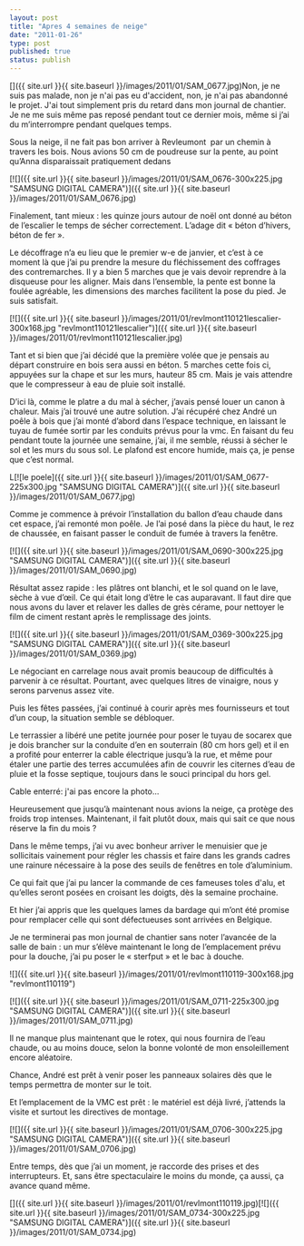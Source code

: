 ```yaml
---
layout: post
title: "Apres 4 semaines de neige"
date: "2011-01-26"
type: post
published: true
status: publish
---
```


[]({{ site.url }}{{ site.baseurl }}/images/2011/01/SAM_0677.jpg)Non, je ne suis pas malade, non je n'ai pas eu d'accident, non, je n'ai pas abandonné le projet. J'ai tout simplement pris du retard dans mon journal de chantier. Je ne me suis même pas reposé pendant tout ce dernier mois, même si j’ai du m’interrompre pendant quelques temps.

Sous la neige, il ne fait pas bon arriver à Revleumont  par un chemin à travers les bois. Nous avions 50 cm de poudreuse sur la pente, au point qu’Anna disparaissait pratiquement dedans

[![]({{ site.url }}{{ site.baseurl }}/images/2011/01/SAM_0676-300x225.jpg "SAMSUNG DIGITAL CAMERA")]({{ site.url }}{{ site.baseurl }}/images/2011/01/SAM_0676.jpg)

Finalement, tant mieux : les quinze jours autour de noël ont donné au béton de l’escalier le temps de sécher correctement. L’adage dit « béton d’hivers, béton de fer ».

Le décoffrage n’a eu lieu que le premier w-e de janvier, et c’est à ce moment là que j’ai pu prendre la mesure du fléchissement des coffrages des contremarches. Il y a bien 5 marches que je vais devoir reprendre à la disqueuse pour les aligner. Mais dans l’ensemble, la pente est bonne la foulée agréable, les dimensions des marches facilitent la pose du pied. Je suis satisfait.

[![]({{ site.url }}{{ site.baseurl }}/images/2011/01/revlmont110121lescalier-300x168.jpg "revlmont110121lescalier")]({{ site.url }}{{ site.baseurl }}/images/2011/01/revlmont110121lescalier.jpg)

Tant et si bien que j’ai décidé que la première volée que je pensais au départ construire en bois sera aussi en béton. 5 marches cette fois ci, appuyées sur la chape et sur les murs, hauteur 85 cm. Mais je vais attendre que le compresseur à eau de pluie soit installé.

D’ici là, comme le platre a du mal à sécher, j’avais pensé louer un canon à chaleur. Mais j’ai trouvé une autre solution. J’ai récupéré chez André un poêle à bois que j’ai monté d’abord dans l’espace technique, en laissant le tuyau de fumée sortir par les conduits prévus pour la vmc. En faisant du feu pendant toute la journée une semaine, j’ai, il me semble, réussi à sécher le sol et les murs du sous sol. Le plafond est encore humide, mais ça, je pense que c’est normal.

L[![le poele]({{ site.url }}{{ site.baseurl }}/images/2011/01/SAM_0677-225x300.jpg "SAMSUNG DIGITAL CAMERA")]({{ site.url }}{{ site.baseurl }}/images/2011/01/SAM_0677.jpg)

Comme je commence à prévoir l’installation du ballon d’eau chaude dans cet espace, j’ai remonté mon poêle. Je l’ai posé dans la pièce du haut, le rez de chaussée, en faisant passer le conduit de fumée à travers la fenêtre.

[![]({{ site.url }}{{ site.baseurl }}/images/2011/01/SAM_0690-300x225.jpg "SAMSUNG DIGITAL CAMERA")]({{ site.url }}{{ site.baseurl }}/images/2011/01/SAM_0690.jpg)

Résultat assez rapide : les plâtres ont blanchi, et le sol quand on le lave, sèche à vue d’œil. Ce qui était long d’être le cas auparavant. Il faut dire que nous avons du laver et relaver les dalles de grès cérame, pour nettoyer le film de ciment restant après le remplissage des joints.

[![]({{ site.url }}{{ site.baseurl }}/images/2011/01/SAM_0369-300x225.jpg "SAMSUNG DIGITAL CAMERA")]({{ site.url }}{{ site.baseurl }}/images/2011/01/SAM_0369.jpg)

Le négociant en carrelage nous avait promis beaucoup de difficultés à parvenir à ce résultat. Pourtant, avec quelques litres de vinaigre, nous y serons parvenus assez vite.

Puis les fêtes passées, j’ai continué à courir après mes fournisseurs et tout d’un coup, la situation semble se débloquer.

Le terrassier a libéré une petite journée pour poser le tuyau de socarex que je dois brancher sur la conduite d’en en souterrain (80 cm hors gel) et il en a profité pour enterrer la cable électrique jusqu’à la rue, et même pour étaler une partie des terres accumulées afin de couvrir les citernes d’eau de pluie et la fosse septique, toujours dans le souci principal du hors gel.

Cable enterré: j'ai pas encore la photo...

Heureusement que jusqu’à maintenant nous avions la neige, ça protège des froids trop intenses. Maintenant, il fait plutôt doux, mais qui sait ce que nous réserve la fin du mois ?

Dans le même temps, j’ai vu avec bonheur arriver le menuisier que je sollicitais vainement pour régler les chassis et faire dans les grands cadres une rainure nécessaire à la pose des seuils de fenêtres en tole d’aluminium.

Ce qui fait que j’ai pu lancer la commande de ces fameuses toles d'alu, et qu’elles seront posées en croisant les doigts, dès la semaine prochaine.

Et hier j’ai appris que les quelques lames da bardage qui m’ont été promise pour remplacer celle qui sont défectueuses sont arrivées en Belgique.

Je ne terminerai pas mon journal de chantier sans noter l’avancée de la salle de bain : un mur s’élève maintenant le long de l’emplacement prévu pour la douche, j’ai pu poser le « sterfput » et le bac à douche.

![]({{ site.url }}{{ site.baseurl }}/images/2011/01/revlmont110119-300x168.jpg "revlmont110119")

[![]({{ site.url }}{{ site.baseurl }}/images/2011/01/SAM_0711-225x300.jpg "SAMSUNG DIGITAL CAMERA")]({{ site.url }}{{ site.baseurl }}/images/2011/01/SAM_0711.jpg)

Il ne manque plus maintenant que le rotex, qui nous fournira de l’eau chaude, ou au moins douce, selon la bonne volonté de mon ensoleillement encore aléatoire.

Chance, André est prêt à venir poser les panneaux solaires dès que le temps permettra de monter sur le toit.

Et l’emplacement de la VMC est prêt : le matériel est déjà livré, j’attends la visite et surtout les directives de montage.

[![]({{ site.url }}{{ site.baseurl }}/images/2011/01/SAM_0706-300x225.jpg "SAMSUNG DIGITAL CAMERA")]({{ site.url }}{{ site.baseurl }}/images/2011/01/SAM_0706.jpg)

Entre temps, dès que j’ai un moment, je raccorde des prises et des interrupteurs. Et, sans être spectaculaire le moins du monde, ça aussi, ça avance quand même.

[]({{ site.url }}{{ site.baseurl }}/images/2011/01/revlmont110119.jpg)[![]({{ site.url }}{{ site.baseurl }}/images/2011/01/SAM_0734-300x225.jpg "SAMSUNG DIGITAL CAMERA")]({{ site.url }}{{ site.baseurl }}/images/2011/01/SAM_0734.jpg)

